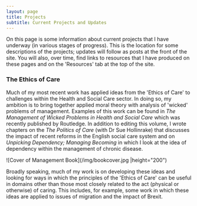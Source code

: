 ```yaml
---
layout: page
title: Projects
subtitle: Current Projects and Updates
---
```


On this page is some information about current projects that I have underway (in various stages of progress). This is the location for some descriptions of the projects; updates will follow as posts at the front of the site. You will also, over time, find links to resources that I have produced on these pages and on the 'Resources' tab at the top of the site.

### The Ethics of Care

Much of my most recent work has applied ideas from the 'Ethics of Care' to challenges within the Health and Social Care sector. In doing so, my ambition is to bring together applied moral theory with analysis of 'wicked' problems of management. Examples of this work can be found in *The Management of Wicked Problems in Health and Social Care* which was recently published by Routledge. In addition to editing this volume, I wrote chapters on the *The Politics of Care* (with Dr Sue Hollinrake) that discusses the impact of recent reforms in the English social care system and on *Unpicking Dependency; Managing Becoming* in which I look at the idea of dependency within the management of chronic disease.

![Cover of Management Book](/img/bookcover.jpg |height="200")

Broadly speaking, much of my work is on developing these ideas and looking for ways in which the principles of the 'Ethics of Care' can be useful in domains other than those most closely related to the act (physical or otherwise) of caring. This includes, for example, some work in which these ideas are applied to issues of migration and the impact of Brexit.
